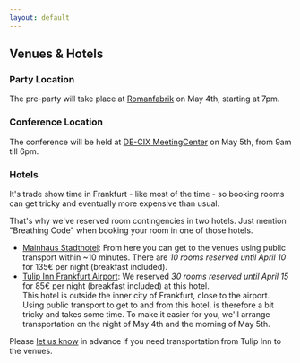 ```yaml
---
layout: default
---
```


## Venues & Hotels

### Party Location
<a id="preevent"></a>
The pre-party will take place at [Romanfabrik](http://www.romanfabrik.de/service/lageplan/)
on May 4th, starting at 7pm.

### Conference Location
<a id="conference"></a>
The conference will be held at [DE-CIX MeetingCenter](https://meetingcenter.de-cix.net/the-meetingcenter/location-and-how-to-find-us/)
on May 5th, from 9am till 6pm.

### Hotels

It's trade show time in Frankfurt - like most of the time - so booking rooms can
get tricky and eventually more expensive than usual.

That's why we've reserved room contingencies in two hotels. Just mention
"Breathing Code" when booking your room in one of those hotels.

- [Mainhaus Stadthotel](http://mainhaus-frankfurt.de/en/): From here you can get
  to the venues using public transport within ~10 minutes.
  There are *10 rooms reserved until April 10* for 135€ per night (breakfast included).
- [Tulip Inn Frankfurt Airport](http://www.tulipinnfrankfurtairport.com/en):
  We reserved *30 rooms reserved until April 15* for 85€ per night (breakfast
  included) at this hotel.  
  This hotel is outside the inner city of Frankfurt, close to the airport. Using
  public transport to get to and from this hotel, is therefore a bit tricky and
  takes some time. To make it easier for you, we'll arrange transportation on
  the night of May 4th and the morning of May 5th.

Please <a href="mailto:{{ site.email }}?subject=Breathing Code: Transport to venues">let us know</a>
in advance if you need transportation from Tulip Inn to the venues.
